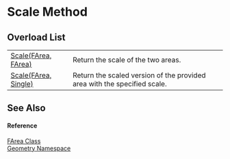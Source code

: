 # Scale Method


## Overload List
<table>
<tr>
<td><a href="ebe1683c-7d62-4cad-3bdb-af0019f08fdd.md">Scale(FArea, FArea)</a></td>
<td>Return the scale of the two areas.</td></tr>
<tr>
<td><a href="604f927c-4397-9299-6c87-807ab47f6450.md">Scale(FArea, Single)</a></td>
<td>Return the scaled version of the provided area with the specified scale.</td></tr>
</table>

## See Also


#### Reference
<a href="bb9e7df7-af91-41d9-e4eb-f0500ec02002.md">FArea Class</a>  
<a href="eb409b48-e279-bdb4-daf3-3196b72d55a2.md">Geometry Namespace</a>  
